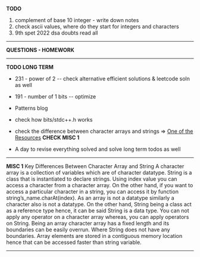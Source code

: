 **TODO**

1. complement of base 10 integer - write down notes
2. check ascii values, where do they start for integers and characters
3. 9th spet 2022 dsa doubts read all

---

**QUESTIONS - HOMEWORK**

---

**TODO LONG TERM**

- 231 - power of 2 -- check alternative efficient solutions & leetcode soln as well
- 191 - number of 1 bits -- optimize
- Patterns blog
- check how bits/stdc++.h works

- check the difference between character arrays and strings => [One of the Resources](https://stackoverflow.com/questions/40716515/do-stdstrings-end-in-0-when-initialized-with-a-string-literal) **CHECK MISC 1**
- A day to revise everything solved and solve long term todos as well

---

**MISC 1**
Key Differences Between Character Array and String
A character array is a collection of variables which are of character datatype. String is a class that is instantiated to declare strings.
Using index value you can access a character from a character array. On the other hand, if you want to access a particular character in a string, you can access it by function string’s_name.charAt(index).
As an array is not a datatype similarly a character also is not a datatype. On the other hand, String being a class act as a reference type hence, it can be said String is a data type.
You can not apply any operator on a character array whereas, you can apply operators on String.
Being an array character array has a fixed length and its boundaries can be easily overrun. Where String does not have any boundaries.
Array elements are stored in a contiguous memory location hence that can be accessed faster than string variable.

---
